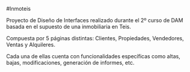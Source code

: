 #Inmoteis

Proyecto de Diseño de Interfaces realizado durante el 2º curso de DAM basada en el supuesto de una inmobiliaria en Teis.

Compuesta por 5 páginas distintas: Clientes, Propiedades, Vendedores, Ventas y Alquileres. 

Cada una de ellas cuenta con funcionalidades específicas como altas, bajas, modificaciones, generación de informes, etc.
